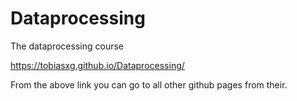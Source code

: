 # Dataprocessing
The dataprocessing course

https://tobiasxg.github.io/Dataprocessing/

From the above link you can go to all other github pages from their.
